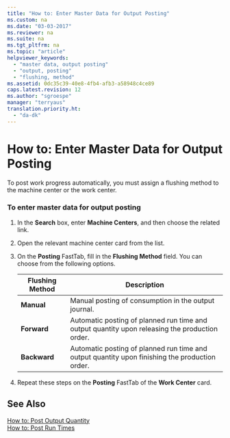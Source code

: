 ```yaml
---
title: "How to: Enter Master Data for Output Posting"
ms.custom: na
ms.date: "03-03-2017"
ms.reviewer: na
ms.suite: na
ms.tgt_pltfrm: na
ms.topic: "article"
helpviewer_keywords: 
  - "master data, output posting"
  - "output, posting"
  - "flushing, method"
ms.assetid: 0dc35c39-40e8-4fb4-afb3-a58948c4ce89
caps.latest.revision: 12
ms.author: "sgroespe"
manager: "terryaus"
translation.priority.ht: 
  - "da-dk"
---
```

# How to: Enter Master Data for Output Posting
To post work progress automatically, you must assign a flushing method to the machine center or the work center.  
  
### To enter master data for output posting  
  
1.  In the **Search** box, enter **Machine Centers**, and then choose the related link.  
  
2.  Open the relevant machine center card from the list.  
  
3.  On the **Posting** FastTab, fill in the **Flushing Method** field. You can choose from the following options.  
  
    |Flushing Method|Description|  
    |---------------------|-----------------|  
    |**Manual**|Manual posting of consumption in the output journal.|  
    |**Forward**|Automatic posting of planned run time and output quantity upon releasing the production order.|  
    |**Backward**|Automatic posting of planned run time and output quantity upon finishing the production order.|  
  
4.  Repeat these steps on the **Posting** FastTab of the **Work Center** card.  
  
## See Also  
 [How to: Post Output Quantity](../Production/how-to-post-output-quantity.md)   
 [How to: Post Run Times](../Production/how-to-post-run-times.md)
